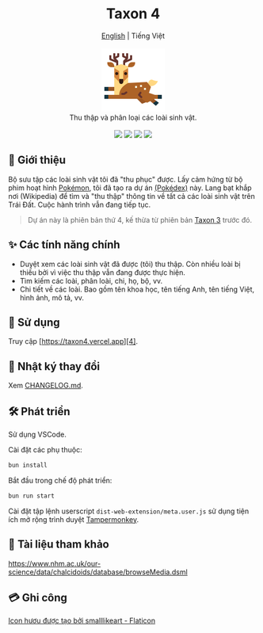 <h1 align="center">Taxon 4</h1>

<p align="center">
	<a href="./README.md">English</a>
	|
	<span>Tiếng Việt</span>
	<br>
	<br>
	<img src="./public/assets/images/logo.png" height="128">
	<br>
	Thu thập và phân loại các loài sinh vật.
	<br>
	<br>
	<img src="https://img.shields.io/github/package-json/v/tientq64/taxon4?label=Phiên bản&color=0284c7">
	<img src="https://img.shields.io/github/deployments/tientq64/taxon4/production?label=Triển khai&color=f43f5e">
	<img src="https://img.shields.io/github/size/tientq64/taxon4/public/data/data.taxon4?label=Dữ liệu&color=059669">
	<img src="https://img.shields.io/website?label=Trang web&url=https://taxon4.vercel.app&up_color=65a30d&down_color=f43f5e">
</p>

## 📰 Giới thiệu

Bộ sưu tập các loài sinh vật tôi đã "thu phục" được. Lấy cảm hứng từ bộ phim hoạt hình [Pokémon][1], tôi đã tạo ra dự án [(Pokédex)][2] này. Lang bạt khắp nơi (Wikipedia) để tìm và "thu thập" thông tin về tất cả các loài sinh vật trên Trái Đất. Cuộc hành trình vẫn đang tiếp tục.

> Dự án này là phiên bản thứ 4, kế thừa từ phiên bản [Taxon 3][3] trước đó.

## ✨ Các tính năng chính

- Duyệt xem các loài sinh vật đã được (tôi) thu thập. Còn nhiều loài bị thiếu bởi vì việc thu thập vẫn đang được thực hiện.
- Tìm kiếm các loài, phân loài, chi, họ, bộ, vv.
- Chi tiết về các loài. Bao gồm tên khoa học, tên tiếng Anh, tên tiếng Việt, hình ảnh, mô tả, vv.

## 🤳 Sử dụng

Truy cập [https://taxon4.vercel.app][4].

## 📑 Nhật ký thay đổi

Xem [CHANGELOG.md][5].

## 🛠️ Phát triển

Sử dụng VSCode.

Cài đặt các phụ thuộc:

```bash
bun install
```

Bắt đầu trong chế độ phát triển:

```bash
bun run start
```

Cài đặt tập lệnh userscript `dist-web-extension/meta.user.js` sử dụng tiện ích mở rộng trình duyệt [Tampermonkey][6].

## 📂 Tài liệu tham khảo

https://www.nhm.ac.uk/our-science/data/chalcidoids/database/browseMedia.dsml

## 💳 Ghi công

<a href="https://www.flaticon.com/free-icons/deer" title="deer icons">
	Icon hươu được tạo bởi smalllikeart - Flaticon
</a>

[1]: https://vi.wikipedia.org/wiki/Pok%C3%A9mon
[2]: https://en.wikipedia.org/wiki/Gameplay_of_Pok%C3%A9mon#Pok%C3%A9dex
[3]: https://github.com/tientq64/taxon
[4]: https://taxon4.vercel.app/
[5]: ./CHANGELOG.md
[6]: https://www.tampermonkey.net/
